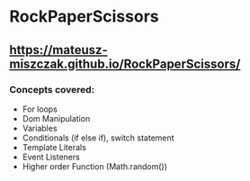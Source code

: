 # RockPaperScissors
## https://mateusz-miszczak.github.io/RockPaperScissors/

### Concepts covered:

  * For loops
  * Dom Manipulation
  * Variables
  * Conditionals (if else if), switch statement
  * Template Literals
  * Event Listeners
  * Higher order Function (Math.random())
